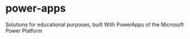 # power-apps
Solutions for educational purposes, built With PowerApps of the Microsoft Power Platform
